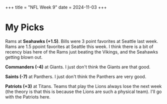 +++
title = "NFL Week 9"
date = 2024-11-03
+++

# My Picks

Rams at **Seahawks (+1.5)**. Bills were 3 point favorites at Seattle last week. Rams are 1.5 ppoint favorites at Seattle this week. I think there is a bit of recency bias here of the Rams just beating the Vikings, and the Seahawks getting blown out. 

**Commanders (-4)** at Giants. I just don't think the Giants are that good. 

**Saints (-7)** at Panthers. I just don't think the Panthers are very good. 

**Patriots (+3)** at Titans. Teams that play the Lions always lose the next week (the theory is that this is because the Lions are such a physical team). I'll go with the Patriots here. 